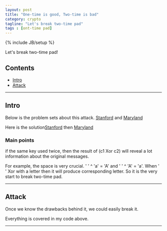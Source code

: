 ```yaml
---
layout: post  
title: "One-time is good, Two-time is bad"  
category: crypto
tagline: "Let's break two-time pad"
tags : [ont-time pad]
---
```

{% include JB/setup %}

Let's break two-time pad!

## Contents
+ [Intro](#part0)
+ [Attack](#partI)

----------------------------------

## Intro
<p id="part0"></p>

Below is the problem sets about this attack.
[Stanford](https://class.coursera.org/crypto-014/quiz/feedback?submission_id=23073) and
[Maryland](https://class.coursera.org/cryptography-002/wiki/Assignment_2)

Here is the solution[Stanford](https://github.com/gzc/Coursera-Course/tree/master/Stanford-Crypto1/week1) then
[Maryland](https://github.com/gzc/Coursera-Course/tree/master/Maryland-Cryptography/Programming_Assignment_2)

### Main points
if the same key used twice, then the result of (c1 Xor c2) will reveal a lot information about the original messages.

For example, the space is very crucial. ' ' ^ 'a' = 'A' and ' ' ^ 'A' = 'a'. When ' '  Xor with a letter then it will 
produce corresponding letter. So it is the very start to break two-time pad.

----------------------------------


## Attack
<p id="part0"></p>

Once we know the drawbacks behind it, we could easily break it.

Everything is covered in my code above.

----------------------------------